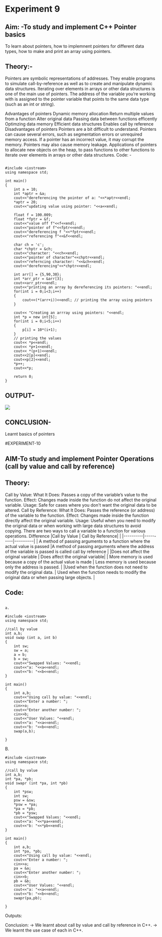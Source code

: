 # Experiment 9 
## Aim: -To study and implement C++ Pointer basics
To learn about pointers, how to implemnent pointers for different data types, how to make and print an array using pointers.
## Theory:-
Pointers are symbolic representations of addresses. They enable programs to simulate call-by-reference as well as to create and manipulate dynamic data structures. Iterating over elements in arrays or other data structures is one of the main use of pointers. The address of the variable you’re working with is assigned to the pointer variable that points to the same data type (such as an int or string).

Advantages of pointers
Dynamic memory allocation
Return multiple values from a function
Alter original data
Passing data between functions efficently
Optimzing data memory
Efficient data structures
Enables call by reference
Disadvantages of pointers
Pointers are a bit difficult to understand.
Pointers can cause several errors, such as segmentation errors or unrequired memory access.
If a pointer has an incorrect value, it may corrupt the memory.
Pointers may also cause memory leakage.
Applications of pointers
to allocate new objects on the heap,
to pass functions to other functions
to iterate over elements in arrays or other data structures.
Code: -
~~~

#include <iostream>
using namespace std;

int main()
{
    int a = 10;
    int *aptr = &a;
    cout<<"dereferencing the pointer of a: "<<*aptr<<endl;
    *aptr = 20;
    cout<<"updating value using pointer: "<<a<<endl;

    float f = 100.009;
    float *fptr = &f;
    cout<<"value off f"<<f<<endl;
    cout<<"pointer of f"<<fptr<<endl;
    cout<<"dereferencing f "<<*fptr<<endl;
    cout<<"referencing f"<<&f<<endl;

    char ch = 'c';
    char *chptr = &ch;
    cout<<"character: "<<ch<<endl;
    cout<<"pointer of character"<<chptr<<endl;
    cout<<"referncing character: "<<&ch<<endl;
    cout<<"dereferencing"<<*chptr<<endl;

    int arr[] = {5,90,30};
    int *arr_ptr = &arr[3];
    cout<<arr_ptr<<endl;
    cout<<"printing an array by dereferencing its pointers: "<<endl;
    for(int i = 0;i<3;i++)
    {
        cout<<(*(arr+i))<<endl; // printing the array using pointers 
    }

    cout<< "Creating an arrray using pointers: "<<endl;
    int *p = new int[5];
    for(int i = 0;i<5;i++)
    {
        p[i] = 10*(i+1);
    }
    // printing the values 
    cout<< *p<<endl;
    cout<< *p+1<<endl;
    cout<< *(p+1)<<endl;
    cout<<2[p]<<endl;
    cout<<p[2]<<endl;
    *p++;
    cout<<*p;

    return 0;
}
~~~
## OUTPUT-
![](https://github.com/SunidhiChoubey/pointers/commit/7db144e2418295179099ec9dbc59db687dfaeb58)
## CONCLUSION-
Learnt basics of pointers

#EXPERIMENT-10
## AIM-To study and implement Pointer Operations (call by value and call by reference)

## Theory:
Call by Value:
What It Does: Passes a copy of the variable’s value to the function.
Effect: Changes made inside the function do not affect the original variable.
Usage: Safe for cases where you don't want the original data to be altered.
Call by Reference:
What It Does: Passes the reference (or address) of the variable to the function.
Effect: Changes made inside the function directly affect the original variable.
Usage: Useful when you need to modify the original data or when working with large data structures to avoid copying.
There are two ways to call a variable to a function for various operations.
Difference
|Call by Value | Call by Reference| |
|----------|----------|----------|
| A method of passing arguments to a function where the actual value is passed |A method of passing arguments where the address of the variable is passed is called call by reference | 
|Does not affect the original variable | Does affect the original variable| 
| More memory is used because a copy of the actual value is made | Less memory is used because only the address is passed. | 
 |Used when the function does not need to modify the original data. | Used when the function needs to modify the original data or when passing large objects. |
## Code:
~~~

a.

#include <iostream>
using namespace std;

//call by value
int a,b;
void swap (int a, int b)
{
    int sw;
    sw = a;
    a = b;
    b = sw;
    cout<<"Swapped Values: "<<endl;
    cout<<"a: "<<a<<endl;
    cout<<"b: "<<b<<endl;
}

int main()
{
    int a,b;
    cout<<"Using call by value: "<<endl;
    cout<<"Enter a number: ";
    cin>>a;
    cout<<"Enter another number: ";
    cin>>b;
    cout<<"User Values: "<<endl;
    cout<<"a: "<<a<<endl;
    cout<<"b: "<<b<<endl;
    swap(a,b);
    
}
~~~
B.
~~~
#include <iostream>
using namespace std;

//call by value
int a,b;
int *pa, *pb;
void swapr (int *pa, int *pb)
{
    int *psw;
    int sw;
    psw = &sw;
    *psw = *pa;
    *pa = *pb;
    *pb = *psw;
    cout<<"Swapped Values: "<<endl;
    cout<<"a: "<<*pa<<endl;
    cout<<"b: "<<*pb<<endl;
}

int main()
{
    int a,b;
    int *pa, *pb;
    cout<<"Using call by value: "<<endl;
    cout<<"Enter a number: ";
    cin>>a;
    pa = &a;
    cout<<"Enter another number: ";
    cin>>b;
    pb = &b;
    cout<<"User Values: "<<endl;
    cout<<"a: "<<a<<endl;
    cout<<"b: "<<b<<endl;
    swapr(pa,pb);
    
}
~~~

Outputs:




Conclusion:
→ We learnt about call by value and call by reference in C++.
→ We learnt the use case of each in C++.


